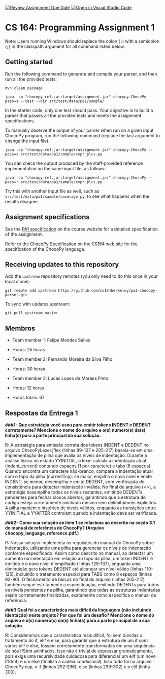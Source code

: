 [![Review Assignment Due Date](https://classroom.github.com/assets/deadline-readme-button-22041afd0340ce965d47ae6ef1cefeee28c7c493a6346c4f15d667ab976d596c.svg)](https://classroom.github.com/a/4nHL7_6-)
[![Open in Visual Studio Code](https://classroom.github.com/assets/open-in-vscode-2e0aaae1b6195c2367325f4f02e2d04e9abb55f0b24a779b69b11b9e10269abc.svg)](https://classroom.github.com/online_ide?assignment_repo_id=18895483&assignment_repo_type=AssignmentRepo)
# CS 164: Programming Assignment 1

[PA1 Specification]: https://drive.google.com/open?id=1oYcJ5iv7Wt8oZNS1bEfswAklbMxDtwqB
[ChocoPy Specification]: https://drive.google.com/file/d/1mrgrUFHMdcqhBYzXHG24VcIiSrymR6wt

Note: Users running Windows should replace the colon (`:`) with a semicolon (`;`) in the classpath argument for all command listed below.

## Getting started

Run the following command to generate and compile your parser, and then run all the provided tests:

    mvn clean package

    java -cp "chocopy-ref.jar:target/assignment.jar" chocopy.ChocoPy --pass=s --test --dir src/test/data/pa1/sample/

In the starter code, only one test should pass. Your objective is to build a parser that passes all the provided tests and meets the assignment specifications.

To manually observe the output of your parser when run on a given input ChocoPy program, run the following command (replace the last argument to change the input file):

    java -cp "chocopy-ref.jar:target/assignment.jar" chocopy.ChocoPy --pass=s src/test/data/pa1/sample/expr_plus.py

You can check the output produced by the staff-provided reference implementation on the same input file, as follows:

    java -cp "chocopy-ref.jar:target/assignment.jar" chocopy.ChocoPy --pass=r src/test/data/pa1/sample/expr_plus.py

Try this with another input file as well, such as `src/test/data/pa1/sample/coverage.py`, to see what happens when the results disagree.

## Assignment specifications

See the [PA1 specification][] on the course
website for a detailed specification of the assignment.

Refer to the [ChocoPy Specification][] on the CS164 web site
for the specification of the ChocoPy language. 

## Receiving updates to this repository

Add the `upstream` repository remotes (you only need to do this once in your local clone):

    git remote add upstream https://github.com/cs164berkeley/pa1-chocopy-parser.git

To sync with updates upstream:

    git pull upstream master


## Membros

- Team member 1: Felipe Mendes Salles
- Horas: 25 horas

- Team member 2: Fernando Moreira da Silva Filho
- Horas: 30 horas

- Team member 3: Lucas Lopes de Moraes Pinto
- Horas: 12 horas

- Horas totais: 67

## Respostas da Entrega 1

**###1- Que estratégia você usou para emitir tokens INDENT e DEDENT corretamente? Mencione o nome do arquivo e o(s) número(s) da(s) linha(s) para a parte principal da sua solução.**

R: A estratégia para emissão correta dos tokens INDENT e DEDENT no arquivo ChocoPyLexer.jflex (linhas 89-137 e 205-217) baseia-se em uma implementação de pilha que avalia os níveis de indentação. Durante a análise léxica no estado YYINITIAL, o lexer calcula a indentação atual (indent_current) contando espaços (1 por caractere) e tabs (8 espaços). Quando encontra um caractere não-branco, compara a indentação atual com o topo da pilha (currentTop): se maior, empilha o novo nível e emite INDENT; se menor, desempilha e emite DEDENT, com verificação de consistência para detectar indentação inválida. No final do arquivo (<<EOF>>), a estratégia desempilha todos os níveis restantes, emitindo DEDENTs pendentes para fechar blocos abertos, garantindo que a estrutura do código esteja corretamente aninhada mesmo sem delimitadores explícitos. A pilha mantém o histórico de níveis válidos, enquanto as transições entre YYINITIAL e YYAFTER controlam quando a indentação deve ser verificada.

**###2- Como sua solução ao item 1 se relaciona ao descrito na seção 3.1 do manual de referência de ChocoPy? (Arquivo chocopy_language_reference.pdf.)**

R: Nossa solução implementa os requisitos do manual do ChocoPy sobre indentação, utilizando uma pilha para gerenciar os níveis de indentação conforme especificado. Assim como descrito no manual, ao detectar um aumento na indentação em relação ao topo da pilha, um token INDENT é emitido e o novo nível é empilhado (linhas 129-137), enquanto uma diminuição gera tokens DEDENT até alcançar um nível válido (linhas 110-125), incluindo o tratamento especial para TABS como 8 espaços (linhas 92-96). O fechamento de blocos no final do arquivo (linhas 205-217) também segue estritamente a especificação, emitindo DEDENTs para todos os níveis pendentes na pilha, garantindo que todas as estruturas indentadas sejam corretamente finalizadas, exatamente como especifica o manual de referência.

**###3 Qual foi a característica mais difícil da linguagem (não incluindo identação) neste projeto? Por que foi um desafio? Mencione o nome do arquivo e o(s) número(s) da(s) linha(s) para a parte principal de a sua solução.**

R: Consideramos que a característica mais difícil, foi sem dúvidas o tratamento do if, elif e else, para garantir que a estrutura de um if com vários elif e else, fossem corretamente transformadas em uma sequência de nós IfStmt aninhados. Isso não é trivial de expressar gramaticamente, pois exige uma recursividade cuidadosa para diferenciar um elif (um novo IfStmt) e um else (finaliza a cadeia condicional). Isso tudo foi no arquivo ChocoPy.cup, o if (linhas 292-296), else (linhas 299-302) e o elif (linha 300).
